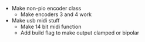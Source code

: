 - Make non-pio encoder class
	- Make encoders 3 and 4 work
- Make usb midi stuff
	- Make 14 bit midi function
	- Add build flag to make output clamped or bipolar

